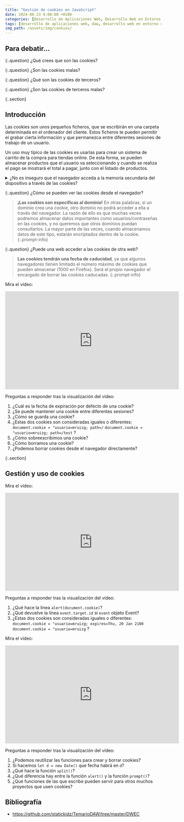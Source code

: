 ```yaml
---
title: "Gestión de cookies en JavaScript"
date: 2024-06-23 9:00:00 +0100
categories: [Desarrollo de Aplicaciones Web, Desarrollo Web en Entorno Cliente]
tags: [desarrollo de aplicaciones web, daw, desarrollo web en entorno cliente, dwec, teoria, cookies, javascript]
img_path: /assets/img/cookies/
---
```


## Para debatir...

{:.question}
¿Qué crees que son las cookies?

{:.question}
¿Son las cookies malas?

{:.question}
¿Qué son las cookies de terceros?

{:.question}
¿Son las cookies de terceros malas?

{:.section}
## Introducción

Las cookies son unos pequeños ficheros, que se escribirán en una carpeta determinada en el ordenador del cliente. Estos ficheros te pueden permitir el grabar cierta información y que permanezca entre diferentes sesiones de trabajo de un usuario.

Un uso muy típico de las cookies es usarlas para crear un sistema de carrito de la compra para tiendas online. De esta forma, se pueden almacenar productos que el usuario va seleccionando y cuando se realiza el pago se mostrará el total a pagar, junto con el listado de productos.

<details class="card mb-2">
  <summary class="card-header question">¿No es inseguro que el navegador acceda a la memoria secundaria del dispositivo a través de las cookies?
</summary>
  <div class="card-body" markdown="1">

Permitir que algún programa pueda leer y escribir en el disco duro puede parecer inseguro en un principio, pero el mecanismo de las cookies no abre tu disco duro al mundo para que cualquiera pueda ver su contenido o modificarlo. Este mecanismo de las cookies proporciona acceso a un fichero, que está situado en un directorio especial del disco duro.

En navegadores como Mozilla Firefox, el fichero de cookie se nombra como `cookies.txt` y está localizado en un directorio (cuyo nombre termina en `.slt`) dentro del perfil del navegador.

En Windows, esa localización está en:

```plaintext
C:\\Windows\Application Data\Mozilla\Profiles\<profilename>\
```

y en Mac OSX en:

```plaintext
<user>/Library/Mozilla/Profiles/<profilename>/.
```

Google Chrome almacena las cookies en su base de datos SQLite en un fichero llamado Cookies dentro de:

```plaintext
<user>\Local Settings\Application Data\Google\Chrome\User Data\Default
```

Un fichero de cookies es un fichero de texto. El formato de almacenamiento de los datos en ese fichero dependerá del navegador. La estructura de ese fichero te dará igual ya que para acceder a las cookies lo vas a hacer a través de la propiedad `document.cookie`.

<!-- Comentario para que no se descuajeringue la cosa -->
  </div>
</details>

{:.question}
¿Cómo se pueden ver las cookies desde el navegador?

> **¡Las cookies son específicas al dominio!** En otras palabras, si un dominio crea una cookie, otro dominio no podrá acceder a ella a través del navegador. La razón de ello es que muchas veces podremos almacenar datos importantes como usuarios/contraseñas en las cookies, y no queremos que otros dominios puedan consultarlos. La mayor parte de las veces, cuando almacenamos datos de este tipo, estarán encriptados dentro de la cookie.
{:.prompt-info}

{:.question}
¿Puede una web acceder a las cookies de otra web?

> **Las cookies tendrán una fecha de caducidad**, ya que algunos navegadores tienen limitado el número máximo de cookies que pueden almacenar (1000 en Firefox). Será el propio navegador el encargado de borrar las cookies caducadas.
{:.prompt-info}

Mira el vídeo:

<iframe width="560" height="315" src="https://www.youtube.com/embed/1PVH9EU_3Rs?si=Lix_F_sCY84xZ1rZ" title="YouTube video player" frameborder="0" allow="accelerometer; autoplay; clipboard-write; encrypted-media; gyroscope; picture-in-picture; web-share" referrerpolicy="strict-origin-when-cross-origin" allowfullscreen></iframe>

Preguntas a responder tras la visualización del vídeo:

1. ¿Cuál es la fecha de expiración por defecto de una cookie?
1. ¿Se puede mantener una cookie entre diferentes sesiones?
1. ¿Cómo se guarda una cookie?
1. ¿Estas dos cookies son consideradas iguales o diferentes: `document.cookie = "usuario=mruizg; path=/` `document.cookie = "usuario=mruizg; path=/test` ?
1. ¿Cómo sobreescribimos una cookie?
1. ¿Cómo borramos una cookie?
1. ¿Podemos borrar cookies desde el navegador directamente?

{:.section}
## Gestión y uso de cookies

Mira el vídeo:

<iframe width="560" height="315" src="https://www.youtube.com/embed/k7pteU48rpc?si=OV0nIwf5LPrIs_BM" title="YouTube video player" frameborder="0" allow="accelerometer; autoplay; clipboard-write; encrypted-media; gyroscope; picture-in-picture; web-share" referrerpolicy="strict-origin-when-cross-origin" allowfullscreen></iframe>

Preguntas a responder tras la visualización del vídeo:

1. ¿Qué hace la línea `alert(document.cookie)`?
1. ¿Qué devuelve la línea `event.target.id` si `event` objeto Event?
1. ¿Estas dos cookies son consideradas iguales o diferentes: `document.cookie = "usuario=mruizg; expires=Thu, 20 Jan 2100` `document.cookie = "usuario=mruizg` ?

Mira el vídeo:

<iframe width="560" height="315" src="https://www.youtube.com/embed/4qyEnLeyk_k?si=Sot3_rblv1SPxqnN" title="YouTube video player" frameborder="0" allow="accelerometer; autoplay; clipboard-write; encrypted-media; gyroscope; picture-in-picture; web-share" referrerpolicy="strict-origin-when-cross-origin" allowfullscreen></iframe>

Preguntas a responder tras la visualización del vídeo:

1. ¿Podemos reutilizar las funciones para crear y borrar cookies?
1. Si hacemos `let d = new Date()` que fecha habrá en `d`?
1. ¿Qué hace la función `split()`?
1. ¿Qué diferencia hay entre la función `alert()` y la función `prompt()`?
1. ¿Qué funciones de las que escribe pueden servir para otros muchos proyectos que usen cookies?

## Bibliografía

- <https://github.com/statickidz/TemarioDAW/tree/master/DWEC>
